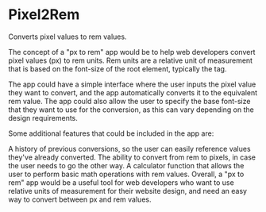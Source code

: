 # Pixel2Rem
Converts pixel values to rem values.

The concept of a "px to rem" app would be to help web developers convert pixel values (px) to rem units. Rem units are a relative unit of measurement that is based on the font-size of the root element, typically the <html> tag.

The app could have a simple interface where the user inputs the pixel value they want to convert, and the app automatically converts it to the equivalent rem value. The app could also allow the user to specify the base font-size that they want to use for the conversion, as this can vary depending on the design requirements.

Some additional features that could be included in the app are:

A history of previous conversions, so the user can easily reference values they've already converted.
The ability to convert from rem to pixels, in case the user needs to go the other way.
A calculator function that allows the user to perform basic math operations with rem values.
Overall, a "px to rem" app would be a useful tool for web developers who want to use relative units of measurement for their website design, and need an easy way to convert between px and rem values.
